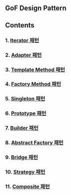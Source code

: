 ## GoF Design Pattern

## Contents

### 1. [Iterator 패턴](/src/main/java/com/wonjin/designpattern/iterator)
### 2. [Adapter 패턴](/src/main/java/com/wonjin/designpattern/adapter)
### 3. [Template Method 패턴](/src/main/java/com/wonjin/designpattern/templatemethod)
### 4. [Factory Method 패턴](/src/main/java/com/wonjin/designpattern/factorymethod)
### 5. [Singleton 패턴](/src/main/java/com/wonjin/designpattern/singleton)
### 6. [Prototype 패턴](/src/main/java/com/wonjin/designpattern/prototype)
### 7. [Builder 패턴](/src/main/java/com/wonjin/designpattern/builder)
### 8. [Abstract Factory 패턴](/src/main/java/com/wonjin/designpattern/abstractfactory)
### 9. [Bridge 패턴](/src/main/java/com/wonjin/designpattern/bridge)
### 10. [Strategy 패턴](/src/main/java/com/wonjin/designpattern/strategy)
### 11. [Composite 패턴](/src/main/java/com/wonjin/designpattern/composite)